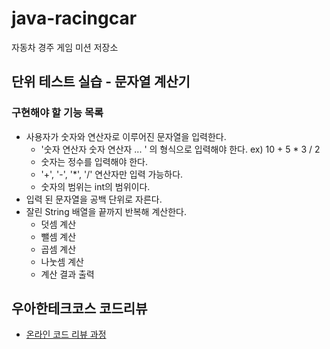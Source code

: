 # java-racingcar
자동차 경주 게임 미션 저장소

## 단위 테스트 실습 - 문자열 계산기
### 구현해야 할 기능 목록
- 사용자가 숫자와 연산자로 이루어진 문자열을 입력한다.
    - '숫자 연산자 숫자 연산자 ... ' 의 형식으로 입력해야 한다. ex) 10 + 5 * 3 / 2
    - 숫자는 정수를 입력해야 한다.
    - '+', '-', '*', '/' 연산자만 입력 가능하다.
    - 숫자의 범위는 int의 범위이다.
- 입력 된 문자열을 공백 단위로 자른다.
- 잘린 String 배열을 끝까지 반복해 계산한다.
    - 덧셈 계산
    - 뺄셈 계산
    - 곱셈 계산
    - 나눗셈 계산
    - 계산 결과 출력


## 우아한테크코스 코드리뷰
* [온라인 코드 리뷰 과정](https://github.com/woowacourse/woowacourse-docs/blob/master/maincourse/README.md)